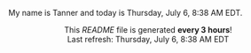 My name is Tanner and today is Thursday, July 6, 8:38 AM EDT.

<p align="center">This <i>README</i> file is generated <b>every 3 hours</b>!</br>Last refresh: Thursday, July 6, 8:38 AM EDT<br /></p>
